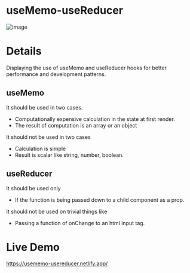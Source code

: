 # useMemo-useReducer
![image](https://user-images.githubusercontent.com/72486336/235303403-17dd3e8d-5167-4685-8273-909bd0d87d7f.png)

# Details
Displaying the use of useMemo and useReducer hooks for better performance and development patterns.

## useMemo
It should be used in two cases. 
- Computationally expensive calculation in the state at first render.
- The result of computation is an array or an object

It should not be used in two cases
- Calculation is simple
- Result is scalar like string, number, boolean.

## useReducer
It should be used only
- If the function is being passed down to a child component as a prop.

It should not be used on trivial things like
- Passing a function of onChange to an html input tag.

# Live Demo
https://usememo-usereducer.netlify.app/
